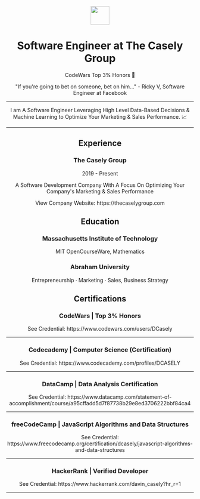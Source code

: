 <div align="center">
    <img src="https://thecaselygroup.com/images/logo-white.png" width="50">
</div>

<div align="center">

<h1>Software Engineer at The Casely Group</h1>

<p>CodeWars Top 3% Honors 💯</p>

<p>
"If you're going to bet on someone, bet on him..." - Ricky V, Software Engineer at Facebook
</p>

<hr>

<p>
I am A Software Engineer Leveraging High Level Data-Based Decisions & Machine Learning to Optimize Your Marketing & Sales Performance. 📈
</p>

<hr>

<h2>Experience</h2>

<h3>The Casely Group</h3>

<p>2019 - Present</p>

<p style="max-width: 500px">
A Software Development Company With A Focus On Optimizing Your Company's Marketing & Sales Performance
</p>

<p>View Company Website: https://thecaselygroup.com</p>

<h2>Education</h2>

<h3>Massachusetts Institute of Technology</h3>

<p>MIT OpenCourseWare, Mathematics</p>

<h3>Abraham University</h3>

<p>Entrepreneurship · Marketing · Sales, Business Strategy</p>

<h2>Certifications</h2>

<h3>CodeWars | Top 3% Honors</h3>

<p>See Credential: https://www.codewars.com/users/DCasely</p>

<hr>

<h3>Codecademy | Computer Science (Certification)</h3>

<p>See Credential: https://www.codecademy.com/profiles/DCASELY</p>

<hr>

<h3>DataCamp | Data Analysis Certification</h3>

<p>
See Credential: https://www.datacamp.com/statement-of-accomplishment/course/a95cffadd5d7f87738b29e8ed3706222bbf84ca4
</p>

<hr>

<h3>freeCodeCamp | JavaScript Algorithms and Data Structures</h3>

<p>
See Credential: https://www.freecodecamp.org/certification/dcasely/javascript-algorithms-and-data-structures
</p>

<hr>

<h3>HackerRank | Verified Developer</h3>

<p>
See Credential: https://www.hackerrank.com/davin_casely?hr_r=1
</p>

<hr>

</div>
